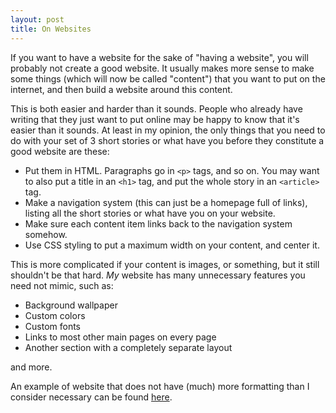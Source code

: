 ```yaml
---
layout: post
title: On Websites
---
```

If you want to have a website for the sake of "having a website", you will probably not create a good website. It usually makes more sense to make some things (which will now be called "content") that you want to put on the internet, and then build a website around this content.

This is both easier and harder than it sounds. People who already have writing that they just want to put online may be happy to know that it's easier than it sounds. At least in my opinion, the only things that you need to do with your set of 3 short stories or what have you before they constitute a good website are these:

- Put them in HTML. Paragraphs go in `<p>` tags, and so on. You may want to also put a title in an `<h1>` tag, and put the whole story in an `<article>` tag.
- Make a navigation system (this can just be a homepage full of links), listing all the short stories or what have you on your website.
- Make sure each content item links back to the navigation system somehow.
- Use CSS styling to put a maximum width on your content, and center it.

This is more complicated if your content is images, or something, but it still shouldn't be that hard. *My* website has many unnecessary features you need not mimic, such as:

- Background wallpaper
- Custom colors
- Custom fonts
- Links to most other main pages on every page
- Another section with a completely separate layout

and more.

An example of website that does not have (much) more formatting than I consider necessary can be found [here](/example-site/index.html).
